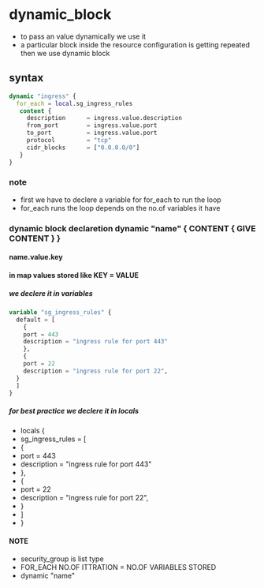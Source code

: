 # dynamic_block
* to pass an value dynamically we use it
* a particular block inside the resource configuration is getting repeated then we use dynamic block

## syntax
```terraform
dynamic "ingress" {
  for_each = local.sg_ingress_rules
   content {
     description      = ingress.value.description
     from_port        = ingress.value.port
     to_port          = ingress.value.port
     protocol         = "tcp"
     cidr_blocks      = ["0.0.0.0/0"] 
   }
}
```

### note 
* first we have to declere a variable for for_each to run the loop
* for_each runs the loop depends on the no.of variables it have
### dynamic block declaretion dynamic "name" { CONTENT { GIVE CONTENT } }
#### name.value.key
#### in map values stored like KEY = VALUE

##### we declere it in variables
```terraform
variable "sg_ingress_rules" {
  default = [
    {   
    port = 443
    description = "ingress rule for port 443"
    },
    {
    port = 22
    description = "ingress rule for port 22",    
  }
  ]
}
```

##### for best practice we declere it in locals
* locals {
*  sg_ingress_rules = [
*    {
*    port = 443
*    description = "ingress rule for port 443"
*    },
*    {
*    port = 22
*    description = "ingress rule for port 22",    
*  }
*  ]
* }

#### NOTE
* security_group is list type
* FOR_EACH NO.OF ITTRATION = NO.OF VARIABLES STORED
* dynamic "name" 

